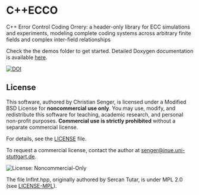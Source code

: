 # C++ECCO
C++ Error Control Coding Orrery: a header-only library for ECC simulations and experiments, modeling complete coding systems across arbitrary finite fields and complex inter-field relationships

Check the the demos folder to get started. Detailed Doxygen documentation is available <a href="https://christiansenger.github.io/ecc/">here</a>.

<a href="https://doi.org/10.5281/zenodo.15685869"><img src="https://zenodo.org/badge/1003774077.svg" alt="DOI"></a>

## License

This software, authored by Christian Senger, is licensed under a Modified BSD License for **noncommercial use only**. You may use, modify, and redistribute this software for teaching, academic research, and personal non-profit purposes. **Commercial use is strictly prohibited** without a separate commercial license.

For details, see the [LICENSE](./LICENSE) file.

To request a commercial license, contact the author at [senger@inue.uni-stuttgart.de](mailto:senger@inue.uni-stuttgart.de).

![License: Noncommercial-Only](https://img.shields.io/badge/license-noncommercial--only-red)

The file InfInt.hpp, originally authored by Sercan Tutar, is under MPL 2.0 (see [LICENSE-MPL](./LICENSE-MPL)).
